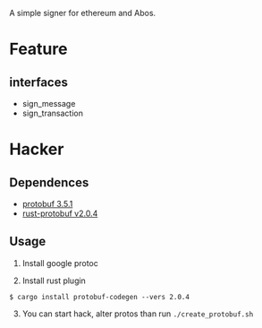 A simple signer for ethereum and Abos.

# Feature

## interfaces

- sign_message
- sign_transaction


# Hacker

## Dependences

- [protobuf 3.5.1](https://github.com/google/protobuf/releases)
- [rust-protobuf v2.0.4](https://github.com/stepancheg/rust-protobuf)

## Usage

1. Install google protoc

2. Install rust plugin

```
$ cargo install protobuf-codegen --vers 2.0.4
```

3. You can start hack, alter protos than run `./create_protobuf.sh`